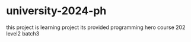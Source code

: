 # university-2024-ph
this project is learning project its provided programming hero course 202 level2 batch3
